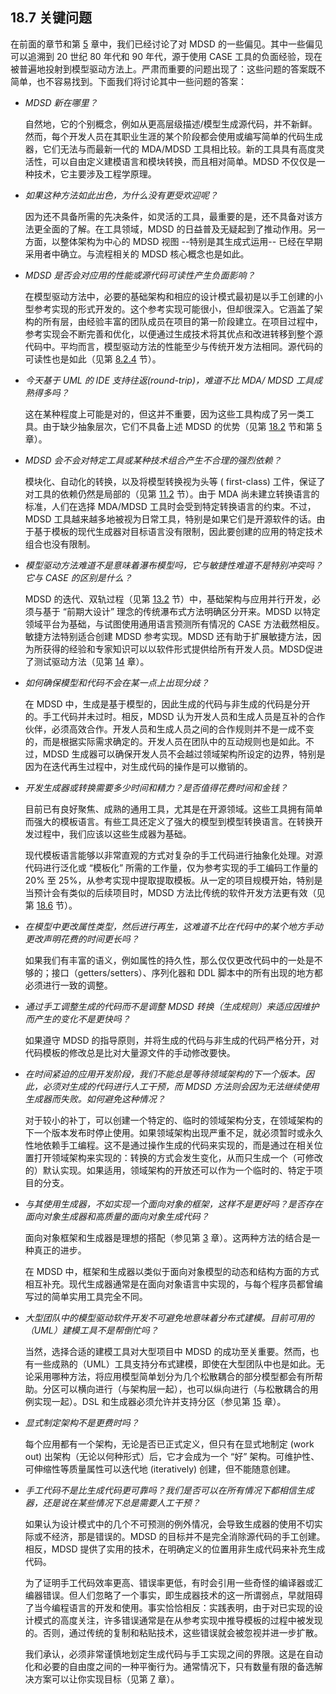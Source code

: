 ## 18.7 关键问题
在前面的章节和第 [5](../ch5/0.md) 章中，我们已经讨论了对 MDSD 的一些偏见。其中一些偏见可以追溯到 20 世纪 80 年代和 90 年代，源于使用 CASE 工具的负面经验，现在被普遍地投射到模型驱动方法上。严肃而重要的问题出现了：这些问题的答案既不简单，也不容易找到。下面我们将讨论其中一些问题的答案：

- *MDSD 新在哪里？*

  自然地，它的个别概念，例如从更高层级描述/模型生成源代码，并不新鲜。然而，每个开发人员在其职业生涯的某个阶段都会使用或编写简单的代码生成器，它们无法与而最新一代的 MDA/MDSD 工具相比较。新的工具具有高度灵活性，可以自由定义建模语言和模块转换，而且相对简单。MDSD 不仅仅是一种技术，它主要涉及工程学原理。

- *如果这种方法如此出色，为什么没有更受欢迎呢？*

  因为还不具备所需的先决条件，如灵活的工具，最重要的是，还不具备对该方法更全面的了解。在工具领域，MDSD 的日益普及无疑起到了推动作用。另一方面，以整体架构为中心的 MDSD 视图 --特别是其生成式运用-- 已经在早期采用者中确立。与流程相关的 MDSD 核心概念也是如此。

- *MDSD 是否会对应用的性能或源代码可读性产生负面影响？*

  在模型驱动方法中，必要的基础架构和相应的设计模式最初是以手工创建的小型参考实现的形式开发的。这个参考实现可能很小，但却很深入。它涵盖了架构的所有层，由经验丰富的团队成员在项目的第一阶段建立。在项目过程中，参考实现会不断完善和优化，以便通过生成技术将其优点和改进转移到整个源代码中。平均而言，模型驱动方法的性能至少与传统开发方法相同。源代码的可读性也是如此（见第 [8.2.4](../ch8/2.md#824-尽可能生成美观的代码) 节）。

- *今天基于 UML 的 IDE 支持往返(round-trip)，难道不比 MDA/ MDSD 工具成熟得多吗？*

  这在某种程度上可能是对的，但这并不重要，因为这些工具构成了另一类工具。由于缺少抽象层次，它们不具备上述 MDSD 的优势（见第 [18.2](../ch18/2.md) 节和第 [5](../ch5/0.md) 章）。

- *MDSD 会不会对特定工具或某种技术组合产生不合理的强烈依赖？*

  模块化、自动化的转换，以及将模型转换视为头等 ( first-class) 工件，保证了对工具的依赖仍然是局部的（见第 [11.2](../ch11/2.md) 节）。由于 MDA 尚未建立转换语言的标准，人们在选择 MDA/MDSD 工具时会受到特定转换语言的约束。不过，MDSD 工具越来越多地被视为日常工具，特别是如果它们是开源软件的话。由于基于模板的现代生成器对目标语言没有限制，因此要创建的应用的特定技术组合也没有限制。

- *模型驱动方法难道不是意味着瀑布模型吗，它与敏捷性难道不是特别冲突吗？它与 CASE 的区别是什么？*

  MDSD 的迭代、双轨过程（见第 [13.2](../ch13/2.md) 节）中，基础架构与应用并行开发，必须与基于 “前期大设计” 理念的传统瀑布式方法明确区分开来。MDSD 以特定领域平台为基础，与试图使用通用语言预测所有情况的 CASE 方法截然相反。敏捷方法特别适合创建 MDSD 参考实现。MDSD 还有助于扩展敏捷方法，因为所获得的经验和专家知识可以以软件形式提供给所有开发人员。MDSD促进了测试驱动方法（见第 [14](../ch14/0.md) 章）。

- *如何确保模型和代码不会在某一点上出现分歧？*

  在 MDSD 中，生成是基于模型的，因此生成的代码与非生成的代码是分开的。手工代码并未过时。相反，MDSD 认为开发人员和生成人员是互补的合作伙伴，必须高效合作。开发人员和生成人员之间的合作规则并不是一成不变的，而是根据实际需求确定的。开发人员在团队中的互动规则也是如此。不过，MDSD 生成器可以确保开发人员不会越过领域架构所设定的边界，特别是因为在迭代再生过程中，对生成代码的操作是可以撤销的。

- *开发生成器或转换需要多少时间和精力？是否值得花费时间和金钱？*

  目前已有良好聚焦、成熟的通用工具，尤其是在开源领域。这些工具拥有简单而强大的模板语言。有些工具还定义了强大的模型到模型转换语言。在转换开发过程中，我们应该以这些生成器为基础。

  现代模板语言能够以非常直观的方式对复杂的手工代码进行抽象化处理。对源代码进行泛化或 “模板化” 所需的工作量，仅为参考实现的手工编码工作量的 20% 至 25%，从参考实现中提取提取模板。从一定的项目规模开始，特别是当预计会有类似的后续项目时，MDSD 方法比传统的软件开发方法更有效（见第 [18.6](../ch18/6.md) 节）。

- *在模型中更改属性类型，然后进行再生，这难道不比在代码中的某个地方手动更改声明花费的时间更长吗？*

  如果我们有丰富的语义，例如属性的持久性，那么仅仅更改代码中的一处是不够的；接口（getters/setters）、序列化器和 DDL 脚本中的所有出现的地方都必须进行一致的调整。

- *通过手工调整生成的代码而不是调整 MDSD 转换（生成规则）来适应因维护而产生的变化不是更快吗？*

  如果遵守 MDSD 的指导原则，并将生成的代码与非生成的代码严格分开，对代码模板的修改总是比对大量源文件的手动修改要快。

- *在时间紧迫的应用开发阶段，我们不能总是等待领域架构的下一个版本。因此，必须对生成的代码进行人工干预，而 MDSD 方法则会因为无法继续使用生成器而失败。如何避免这种情况？*

  对于较小的补丁，可以创建一个特定的、临时的领域架构分支，在领域架构的下一个版本发布时停止使用。如果领域架构出现严重不足，就必须暂时或永久性地依赖手工编程。这不是通过操作生成的代码来实现的，而是通过在相关位置打开领域架构来实现的：转换的方式会发生变化，从而只生成一个（可修改的）默认实现。如果适用，领域架构的开放还可以作为一个临时的、特定于项目的分支。

- *与其使用生成器，不如实现一个面向对象的框架，这样不是更好吗？是否存在面向对象生成器和高质量的面向对象生成代码？*

  面向对象框架和生成器是理想的搭配（参见第 [3](../ch3/0.md) 章）。这两种方法的结合是一种真正的进步。

  在 MDSD 中，框架和生成器以类似于面向对象模型的动态和结构方面的方式相互补充。现代生成器通常是在面向对象语言中实现的，与每个程序员都曾编写过的简单实用工具完全不同。

- *大型团队中的模型驱动软件开发不可避免地意味着分布式建模。目前可用的（UML）建模工具不是帮倒忙吗？*

  当然，选择合适的建模工具对大型项目中 MDSD 的成功至关重要。然而，也有一些成熟的（UML）工具支持分布式建模，即使在大型团队中也是如此。无论采用哪种方法，将应用模型简单划分为几个松散耦合的部分模型都会有所帮助。分区可以横向进行（与架构层一起），也可以纵向进行（与松散耦合的用例实现一起）。DSL 和生成器必须允许并支持分区（参见第 [15](../ch15/0.md) 章）。

- *显式制定架构不是更费时吗？*

  每个应用都有一个架构，无论是否已正式定义，但只有在显式地制定 (work out) 出架构（无论以何种形式）后，它才会成为一个 “好” 架构。可维护性、可伸缩性等质量属性可以迭代地 (iteratively) 创建，但不能随意创建。

- *手工代码不是比生成代码更可靠吗？我们是否可以在所有情况下都相信生成器，还是说在某些情况下总是需要人工干预？*

  如果认为设计模式中的几个不可预测的例外情况，会导致生成器的使用不切实际或不经济，那是错误的。MDSD 的目标并不是完全消除源代码的手工创建。相反，MDSD 提供了实用的技术，在明确定义的位置用非生成代码来补充生成代码。

  为了证明手工代码效率更高、错误率更低，有时会引用一些奇怪的编译器或汇编器错误。但人们忽略了一个事实，即生成器技术的这一所谓弱点，早就阻碍了当今编程语言的开发和使用。事实恰恰相反：实践表明，由于对已实现的设计模式的高度关注，许多错误通常是在从参考实现中推导模板的过程中被发现的。否则，通过传统的复制和粘贴技术，这些错误就会被忽视并进一步扩散。

  我们承认，必须非常谨慎地划定生成代码与手工实现之间的界限。这是在自动化和必要的自由度之间的一种平衡行为。通常情况下，只有数量有限的备选解决方案可以让你实现目标（见第 [7](../ch7/0.md) 章）。

